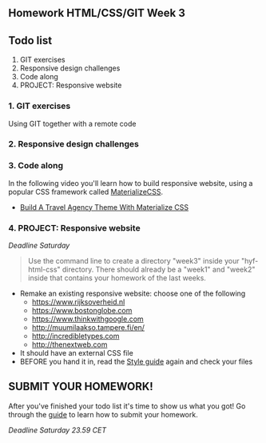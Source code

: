 ## Homework HTML/CSS/GIT Week 3

## Todo list

1. GIT exercises
2. Responsive design challenges
3. Code along
4. PROJECT: Responsive website

### 1. GIT exercises

Using GIT together with a remote code 

### 2. Responsive design challenges

### 3. Code along

In the following video you'll learn how to build responsive website, using a popular CSS framework called [MaterializeCSS](https://materializecss.com/).

- [Build A Travel Agency Theme With Materialize CSS](https://www.youtube.com/watch?v=MaP3vO-vEsg)

### 4. PROJECT: Responsive website

_Deadline Saturday_

> Use the command line to create a directory "week3" inside your "hyf-html-css" directory. There should already be a "week1" and "week2" inside that contains your homework of the last weeks.

- Remake an existing responsive website: choose one of the following
  - https://www.rijksoverheid.nl
  - https://www.bostonglobe.com
  - https://www.thinkwithgoogle.com
  - http://muumilaakso.tampere.fi/en/
  - http://incredibletypes.com
  - http://thenextweb.com
- It should have an external CSS file
- BEFORE you hand it in, read the [Style guide](http://www.w3schools.com/html/html5_syntax.asp) again and check your files

## SUBMIT YOUR HOMEWORK!

After you've finished your todo list it's time to show us what you got! Go through the [guide](../hand-in-homework.md) to learn how to submit your homework.

_Deadline Saturday 23.59 CET_
